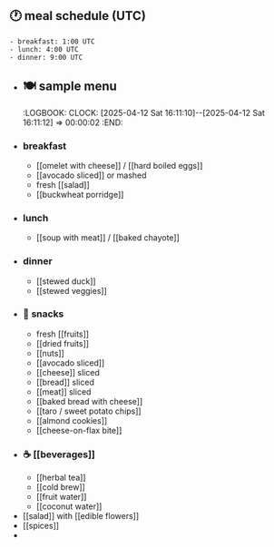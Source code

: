 ## 🕐  meal schedule (UTC)
	- breakfast: 1:00 UTC
	- lunch: 4:00 UTC
	- dinner: 9:00 UTC
- ## 🍽️  sample menu
  :LOGBOOK:
  CLOCK: [2025-04-12 Sat 16:11:10]--[2025-04-12 Sat 16:11:12] =>  00:00:02
  :END:
- ### breakfast
	- [[omelet with cheese]] / [[hard boiled eggs]]
	- [[avocado sliced]] or mashed
	- fresh [[salad]]
	- [[buckwheat porridge]]
- ### lunch
	- [[soup with meat]] / [[baked chayote]]
- ### dinner
	- [[stewed duck]]
	- [[stewed veggies]]
- ### 🥪 snacks
	- fresh [[fruits]]
	- [[dried fruits]]
	- [[nuts]]
	- [[avocado sliced]]
	- [[cheese]] sliced
	- [[bread]] sliced
	- [[meat]] sliced
	- [[baked bread with cheese]]
	- [[taro / sweet potato chips]]
	- [[almond cookies]]
	- [[cheese-on-flax bite]]
- ### ☕ [[beverages]]
	- [[herbal tea]]
	- [[cold brew]]
	- [[fruit water]]
	- [[coconut water]]
- [[salad]] with [[edible flowers]]
- [[spices]]
-